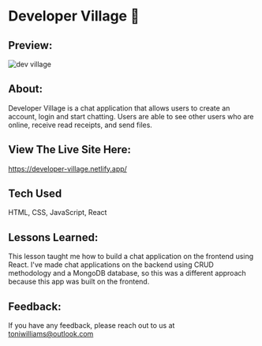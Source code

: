 # Developer Village 💬

## Preview:

![dev village](https://user-images.githubusercontent.com/100317017/180869540-21690d42-e3ee-4b61-acbb-32ae53c26aa8.jpg)

## About:

Developer Village is a chat application that allows users to create an account, login and start chatting. Users are able to see other users who are online, receive read receipts, and send files.

## View The Live Site Here:

https://developer-village.netlify.app/

## Tech Used

HTML, CSS, JavaScript, React

## Lessons Learned:

This lesson taught me how to build a chat application on the frontend using React. I've made chat applications on the backend using CRUD methodology and a MongoDB database, so this was a different approach because this app was built on the frontend.

## Feedback:

If you have any feedback, please reach out to us at toniwilliams@outlook.com

